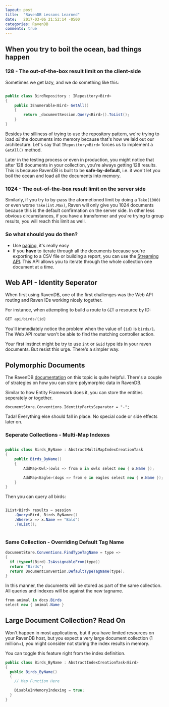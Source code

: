 ```yaml
---
layout: post
title:  "RavenDB Lessons Learned"
date:   2017-03-06 21:52:14 -0500
categories: RavenDB
comments: true
---
```



## When you try to boil the ocean, bad things happen

### 128 - The out-of-the-box result limit on the client-side

Sometimes we get lazy, and we do something like this:

``` csharp

public class BirdRepository : IRepository<Bird>
{
	public IEnumerable<Bird> GetAll()
    {
    	return _documentSession.Query<Bird>().ToList();
    }
}

```

Besides the silliness of trying to use the repository pattern, we're trying to load *all* the documents into memory because that's how we laid out our architecture. Let's say that `IRepository<Bird>` forces us to implement a `GetAll()` method. 

Later in the testing process or even in production, you might notice that after 128 documents in your collection, you're always getting 128 results. This is because RavenDB is built to be **safe-by-default**, i.e. it won't let you boil the ocean and load all the documents into memory.

### 1024 - The out-of-the-box result limit on the server side

Similarly, if you try to by-pass the aformetioned limit by doing a `Take(1000)` or even worse `Take(int.Max)`, Raven will only give you 1024 documents because this is the default confirmation on the server side. 
In other less obvious circumstances, if you have a transformer and you're trying to group results, you will reach this limit as well.

### So what should you do then?

- Use [paging](https://ravendb.net/docs/article-page/3.5/csharp/indexes/querying/paging), it's really easy
- If you **have** to iterate through all the documents because you're exporting to a CSV file or building a report, you can use the [Streaming API](https://ravendb.net/docs/article-page/3.5/csharp/client-api/session/querying/how-to-stream-query-results). This API allows you to iterate through the whole collection one document at a time. 


## Web API - Identity Seperator

When first using RavenDB, one of the first challenges was the Web API routing and Raven IDs working nicely together.

For instance, when attempting to build a route to `GET` a resource by ID:

``` csharp
GET api/birds/{id}
```

You'll immediately notice the problem when the value of `{id}` is `birds/1`. The Web API router won't be able to find the matching controller action.

Your first instinct might be try to use `int` or `Guid` type ids in your raven documents. But resist this urge. There's a simpler way.



## Polymorphic Documents

The RavenDB [documentation](https://ravendb.net/docs/article-page/3.5/csharp/indexes/indexing-polymorphic-data) on this topic is quite helpful. There's a couple of strategies on how you can store polymorphic data in RavenDB.

Similar to how Entity Framework does it, you can store the entities seperately or together. 

```
documentStore.Conventions.IdentityPartsSeparator = "-";
```

Tada! Everything else should fall in place. No special code or side effects later on.

### Seperate Collections - Multi-Map Indexes


``` csharp

public class Birds_ByName : AbstractMultiMapIndexCreationTask
{
	public Birds_ByName()
	{
		AddMap<Owl>(owls => from o in owls select new { o.Name });

		AddMap<Eagle>(dogs => from e in eagles select new { e.Name });
	}
}

```

Then you can query all birds:

``` csharp

IList<Bird> results = session
	.Query<Bird, Birds_ByName>()
	.Where(x => x.Name == "Bald")
	.ToList();
    
```

### Same Collection - Overriding Default Tag Name

``` csharp
documentStore.Conventions.FindTypeTagName = type =>
{
  if (typeof(Bird).IsAssignableFrom(type))
  return "Birds";
  return DocumentConvention.DefaultTypeTagName(type);
}
```
In this manner, the documents will be stored as part of the same
collection. All queries and indexes will be against the new tagname. 

``` csharp
from animal in docs.Birds
select new { animal.Name }
``` 

## Large Document Collection? Read On

Won't happen in most applications, but if you have limited resources on your RavenDB host, but you expect a very large document collection (1 million+), you might consider not storing the index results in memory. 

You can toggle this feature right from the index definition.

``` csharp
public class Birds_ByName : AbstractIndexCreationTask<Bird>
{
  public Birds_ByName()
  {
    // Map Function Here

    DisableInMemoryIndexing = true;
  }
}
```